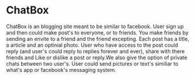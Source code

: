 # ChatBox

ChatBox is an blogging site meant to be similar to facebook. User sign up and then could make post's
to everyone, or to friends. You make friends by sending an envite to a friend and the friend excepting.
Each post has a title, a article and an optinial photo. User who have access to the post could reply
(and user's could reply to replies forever and ever), share with there friends and Like or dislike a
post or reply.We also give the option of private chats between two user's. User could send pictures or
text's similiar to what's app or facebook's messaging system.
    
